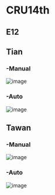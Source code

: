 # CRU14th
## E12
## Tian 
### -Manual  
  ![image](https://github.com/user-attachments/assets/2d87cf12-4d7f-424b-a5ee-7facdf3e618f)

### -Auto  
  ![image](https://github.com/user-attachments/assets/6db2337f-a51d-4348-8805-ebdc3c5c5afd)


## Tawan
### -Manual  
  ![image](https://github.com/user-attachments/assets/eb3f903e-c7ae-435d-b811-a23e4d7d9e74)


### -Auto  
  ![image](https://github.com/user-attachments/assets/5e2ce8f8-359d-4454-8cf4-27cfd4ccdf2f)
